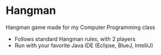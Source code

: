 # Hangman
Hangman game made for my Computer Programming class<br>
- Follows standard Hangman rules, with 2 players
- Run with your favorite Java IDE (Eclipse, BlueJ, IntelliJ)
